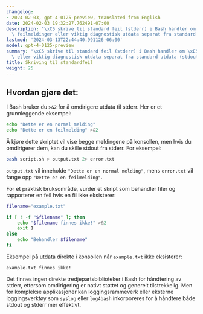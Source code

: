 ```yaml
---
changelog:
- 2024-02-03, gpt-4-0125-preview, translated from English
date: 2024-02-03 19:32:27.762491-07:00
description: "\xC5 skrive til standard feil (stderr) i Bash handler om \xE5 dirigere\
  \ feilmeldinger eller viktig diagnostisk utdata separat fra standard utdata (stdout).\u2026"
lastmod: '2024-03-13T22:44:40.991126-06:00'
model: gpt-4-0125-preview
summary: "\xC5 skrive til standard feil (stderr) i Bash handler om \xE5 dirigere feilmeldinger\
  \ eller viktig diagnostisk utdata separat fra standard utdata (stdout)."
title: Skriving til standardfeil
weight: 25
---
```


## Hvordan gjøre det:
I Bash bruker du `>&2` for å omdirigere utdata til stderr. Her er et grunnleggende eksempel:

```bash
echo "Dette er en normal melding"
echo "Dette er en feilmelding" >&2
```

Å kjøre dette skriptet vil vise begge meldingene på konsollen, men hvis du omdirigerer dem, kan du skille stdout fra stderr. For eksempel:

```bash
bash script.sh > output.txt 2> error.txt
```

`output.txt` vil inneholde `"Dette er en normal melding"`, mens `error.txt` vil fange opp `"Dette er en feilmelding"`.

For et praktisk bruksområde, vurder et skript som behandler filer og rapporterer en feil hvis en fil ikke eksisterer:

```bash
filename="example.txt"

if [ ! -f "$filename" ]; then
    echo "$filename finnes ikke!" >&2
    exit 1
else
    echo "Behandler $filename"
fi
```

Eksempel på utdata direkte i konsollen når `example.txt` ikke eksisterer:

```
example.txt finnes ikke!
```

Det finnes ingen direkte tredjepartsbiblioteker i Bash for håndtering av stderr, ettersom omdirigering er nativt støttet og generelt tilstrekkelig. Men for komplekse applikasjoner kan loggingsrammeverk eller eksterne loggingsverktøy som `syslog` eller `log4bash` inkorporeres for å håndtere både stdout og stderr mer effektivt.
